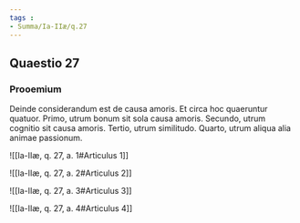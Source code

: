 ```yaml
---
tags : 
- Summa/Ia-IIæ/q.27
---
```


## Quaestio 27

### Prooemium

Deinde considerandum est de causa amoris. Et circa hoc quaeruntur quatuor. Primo, utrum bonum sit sola causa amoris. Secundo, utrum cognitio sit causa amoris. Tertio, utrum similitudo. Quarto, utrum aliqua alia animae passionum.

![[Ia-IIæ, q. 27, a. 1#Articulus 1]]

![[Ia-IIæ, q. 27, a. 2#Articulus 2]]

![[Ia-IIæ, q. 27, a. 3#Articulus 3]]

![[Ia-IIæ, q. 27, a. 4#Articulus 4]]

